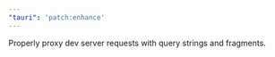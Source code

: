 ```yaml
---
"tauri": 'patch:enhance'
---
```


Properly proxy dev server requests with query strings and fragments.
